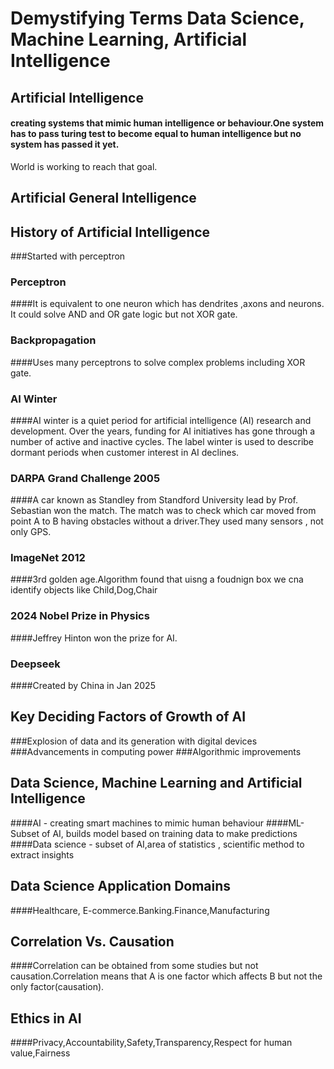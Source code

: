 # Demystifying Terms Data Science, Machine Learning, Artificial Intelligence
## Artificial Intelligence
#### creating systems that mimic human intelligence or behaviour.One system has to pass turing test to become equal to human intelligence but no system has passed it yet.
World is working to reach that goal.
## Artificial General Intelligence
## History of Artificial Intelligence
###Started with perceptron
### Perceptron
####It is equivalent to one neuron which has dendrites ,axons and neurons. It could solve AND and OR gate logic but not XOR gate.
### Backpropagation
####Uses many perceptrons to solve complex problems including XOR gate.
### AI Winter
####AI winter is a quiet period for artificial intelligence (AI) research and development. Over the years, funding for AI initiatives has gone through a number of active and inactive cycles. The label winter is used to describe dormant periods when customer interest in AI declines.
### DARPA Grand Challenge 2005
####A car known as Standley from Standford University lead by Prof. Sebastian won the match. The match was to check which car moved from point A to B having obstacles without a driver.They used many sensors , not only GPS.
### ImageNet 2012
####3rd golden age.Algorithm found that uisng a foudnign box we cna identify objects like Child,Dog,Chair  
### 2024 Nobel Prize in Physics 
####Jeffrey Hinton won the prize for AI.
### Deepseek
####Created by China in Jan 2025
## Key Deciding Factors of Growth of AI
###Explosion of data and its generation with digital devices
###Advancements in computing power
###Algorithmic improvements
## Data Science, Machine Learning and Artificial Intelligence
####AI - creating smart machines to mimic human behaviour
####ML-Subset of AI, builds model based on training data to make predictions
####Data science - subset of AI,area of statistics , scientific method to extract insights
## Data Science Application Domains
####Healthcare, E-commerce.Banking.Finance,Manufacturing
## Correlation Vs. Causation
####Correlation can be obtained from some studies but not causation.Correlation means that A is one factor which affects B but not the only factor(causation).
## Ethics in AI
####Privacy,Accountability,Safety,Transparency,Respect for human value,Fairness
